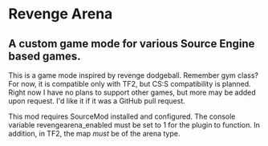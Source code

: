 Revenge Arena
=============
A custom game mode for various Source Engine based games.
---------------------------------------------------------

This is a game mode inspired by revenge dodgeball. Remember gym class? For now, it is compatible only with TF2, but CS:S compatibility is planned. Right now I have no plans to support other games, but more may be added upon request. I'd like it if it was a GitHub pull request.

This mod requires SourceMod installed and configured. The console variable revengearena_enabled must be set to 1 for the plugin to function. In addition, in TF2, the map *must* be of the arena type.